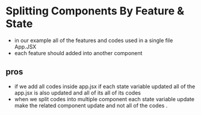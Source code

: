 # Splitting Components By Feature & State
* in our example all of the features and codes used in a single file App.JSX
* each feature should added into another component 

## pros
* if we add all codes inside app.jsx if each state variable updated all of the app.jsx is also updated and all of its all of its  codes 
* when we split codes into multiple component each state variable update make the related component update and not all of the codes .

